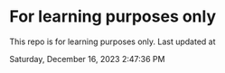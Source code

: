# For learning purposes only
This repo is for learning purposes only.
Last updated at

Saturday, December 16, 2023 2:47:36 PM

